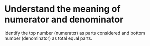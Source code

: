 # Understand the meaning of numerator and denominator

Identify the top number (numerator) as parts considered and bottom number (denominator) as total equal parts.
